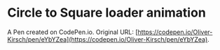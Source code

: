 # Circle to Square loader animation

A Pen created on CodePen.io. Original URL: [https://codepen.io/Oliver-Kirsch/pen/eYbYZea](https://codepen.io/Oliver-Kirsch/pen/eYbYZea).

